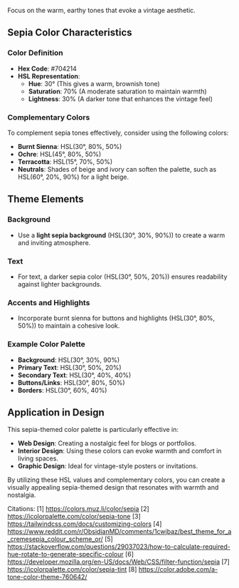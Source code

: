 Focus on the warm, earthy tones that evoke a vintage aesthetic.

## Sepia Color Characteristics

### Color Definition

- **Hex Code**: #704214
- **HSL Representation**:
  - **Hue**: 30° (This gives a warm, brownish tone)
  - **Saturation**: 70% (A moderate saturation to maintain warmth)
  - **Lightness**: 30% (A darker tone that enhances the vintage feel)

### Complementary Colors

To complement sepia tones effectively, consider using the following colors:

- **Burnt Sienna**: HSL(30°, 80%, 50%) 
- **Ochre**: HSL(45°, 80%, 50%)
- **Terracotta**: HSL(15°, 70%, 50%)
- **Neutrals**: Shades of beige and ivory can soften the palette, such as HSL(60°, 20%, 90%) for a light beige.

## Theme Elements

### Background

- Use a **light sepia background** (HSL(30°, 30%, 90%)) to create a warm and inviting atmosphere.

### Text

- For text, a darker sepia color (HSL(30°, 50%, 20%)) ensures readability against lighter backgrounds.

### Accents and Highlights

- Incorporate burnt sienna for buttons and highlights (HSL(30°, 80%, 50%)) to maintain a cohesive look.

### Example Color Palette

- **Background**: HSL(30°, 30%, 90%)
- **Primary Text**: HSL(30°, 50%, 20%)
- **Secondary Text**: HSL(30°, 40%, 40%)
- **Buttons/Links**: HSL(30°, 80%, 50%)
- **Borders**: HSL(30°, 60%, 40%)

## Application in Design

This sepia-themed color palette is particularly effective in:

- **Web Design**: Creating a nostalgic feel for blogs or portfolios.
- **Interior Design**: Using these colors can evoke warmth and comfort in living spaces.
- **Graphic Design**: Ideal for vintage-style posters or invitations.

By utilizing these HSL values and complementary colors, you can create a visually appealing sepia-themed design that resonates with warmth and nostalgia.

Citations:
[1] https://colors.muz.li/color/sepia
[2] https://icolorpalette.com/color/sepia-tone
[3] https://tailwindcss.com/docs/customizing-colors
[4] https://www.reddit.com/r/ObsidianMD/comments/1cwjbaz/best_theme_for_a_cremesepia_colour_scheme_or/
[5] https://stackoverflow.com/questions/29037023/how-to-calculate-required-hue-rotate-to-generate-specific-colour
[6] https://developer.mozilla.org/en-US/docs/Web/CSS/filter-function/sepia
[7] https://icolorpalette.com/color/sepia-tint
[8] https://color.adobe.com/a-tone-color-theme-760642/

